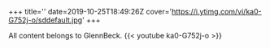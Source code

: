 +++
title=''
date=2019-10-25T18:49:26Z
cover='https://i.ytimg.com/vi/ka0-G752j-o/sddefault.jpg'
+++

All content belongs to GlennBeck.
{{< youtube ka0-G752j-o >}}

